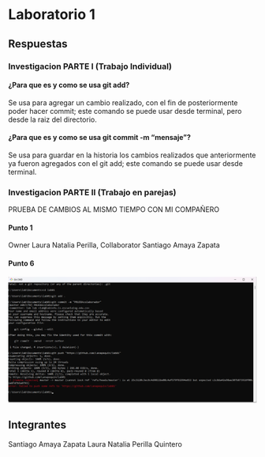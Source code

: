 # Laboratorio 1
## Respuestas

### Investigacion PARTE I (Trabajo Individual)

#### ¿Para que es y como se usa git add?
Se usa para agregar un cambio realizado, con el fin de posteriormente poder hacer commit; este comando se puede usar desde terminal, pero desde la raiz del directorio.
#### ¿Para que es y como se usa git commit -m “mensaje”?
Se usa para guardar en la historia los cambios realizados que anteriormente ya fueron agregados con el git add; este comando se puede usar desde terminal.




### Investigacion PARTE II (Trabajo en parejas)
PRUEBA DE CAMBIOS AL MISMO TIEMPO CON MI COMPAÑERO

#### Punto 1
Owner Laura Natalia Perilla, Collaborator Santiago Amaya Zapata

#### Punto 6
![alt text]({3A9A9655-7C79-434C-A167-324954358960}.png)

## Integrantes
Santiago Amaya Zapata
Laura Natalia Perilla Quintero
